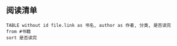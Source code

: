 ## 阅读清单

```dataview
TABLE without id file.link as 书名, author as 作者, 分类, 是否读完
from #书籍 
sort 是否读完
```
